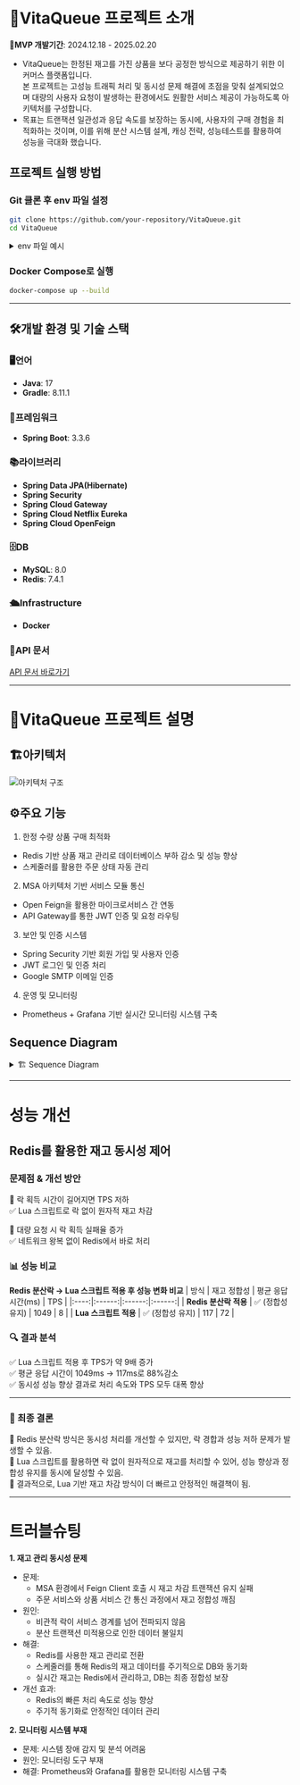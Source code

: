 # **🌟VitaQueue 프로젝트 소개**
**📅MVP 개발기간**: 2024.12.18 - 2025.02.20

- VitaQueue는 한정된 재고를 가진 상품을 보다 공정한 방식으로 제공하기 위한 이커머스 플랫폼입니다.  
  본 프로젝트는 고성능 트래픽 처리 및 동시성 문제 해결에 초점을 맞춰 설계되었으며 대량의 사용자 요청이 발생하는 환경에서도 원활한 서비스 제공이 가능하도록 아키텍처를 구성합니다.  
- 목표는 트랜잭션 일관성과 응답 속도를 보장하는 동시에, 사용자의 구매 경험을 최적화하는 것이며, 이를 위해 분산 시스템 설계, 캐싱 전략, 성능테스트를 활용하여 성능을 극대화 했습니다.

## 프로젝트 실행 방법

### Git 클론 후 env 파일 설정
```bash
git clone https://github.com/your-repository/VitaQueue.git
cd VitaQueue
```
<details>
<summary>env 파일 예시</summary>
<div markdown="1">
  
- 공통 설정
  - JWT_SECRET_KEY=your_secret_key

- User DB
  - USER_MYSQL_DATABASE=user_db
  - USER_MYSQL_USERNAME=user
  - USER_MYSQL_PASSWORD=user_password

- Product DB
  - PRODUCT_MYSQL_DATABASE=product_db
  - PRODUCT_MYSQL_USERNAME=product
  - PRODUCT_MYSQL_PASSWORD=product_password

- Order DB
  - ORDER_MYSQL_DATABASE=order_db
  - ORDER_MYSQL_USERNAME=order
  - ORDER_MYSQL_PASSWORD=order_password

- Wishlist DB
  - WISHLIST_MYSQL_DATABASE=wishlist_db
  - WISHLIST_MYSQL_USERNAME=wishlist
  - WISHLIST_MYSQL_PASSWORD=wishlist_password

</div>
</details>

### **Docker Compose로 실행**
```bash
docker-compose up --build
```

---
## 🛠️개발 환경 및 기술 스택

### 🖥️언어
- **Java**: 17
- **Gradle**: 8.11.1

### 🚀프레임워크
- **Spring Boot**: 3.3.6

### 📚라이브러리
- **Spring Data JPA(Hibernate)**
- **Spring Security**
- **Spring Cloud Gateway**
- **Spring Cloud Netflix Eureka**
- **Spring Cloud OpenFeign**

### 🗄️DB
- **MySQL**: 8.0
- **Redis**: 7.4.1

### 🛳️Infrastructure
- **Docker**


### **📑API 문서**
[API 문서 바로가기](https://documenter.getpostman.com/view/30963150/2sAYJ3DfzK)

---

# **📝VitaQueue 프로젝트 설명**


## **🏗️아키텍처**
![아키텍처 구조](https://github.com/user-attachments/assets/748f0819-9e1d-418a-a531-e8c3f7ffbe37)

## **⚙️주요 기능**
1. 한정 수량 상품 구매 최적화
- Redis 기반 상품 재고 관리로 데이터베이스 부하 감소 및 성능 향상
- 스케줄러를 활용한 주문 상태 자동 관리

2. MSA 아키텍처 기반 서비스 모듈 통신
- Open Feign을 활용한 마이크로서비스 간 연동
- API Gateway를 통한 JWT 인증 및 요청 라우팅

3. 보안 및 인증 시스템
- Spring Security 기반 회원 가입 및 사용자 인증
- JWT 로그인 및 인증 처리
- Google SMTP 이메일 인증

4. 운영 및 모니터링
- Prometheus + Grafana 기반 실시간 모니터링 시스템 구축

## Sequence Diagram
<details>
<summary>🏗 Sequence Diagram</summary>
<div markdown="1">

![Sequence Diagram](https://github.com/user-attachments/assets/042b3277-51ec-4748-b260-83cfc496ba73)
- alt == 분기 처리
</div>
</details>

---

# 성능 개선
## Redis를 활용한 재고 동시성 제어

### 문제점 & 개선 방안
🔻 락 획득 시간이 길어지면 TPS 저하  
✅ Lua 스크립트로 락 없이 원자적 재고 차감  

🔻 대량 요청 시 락 획득 실패율 증가  
✅ 네트워크 왕복 없이 Redis에서 바로 처리  


### 📊 성능 비교

**Redis 분산락 → Lua 스크립트 적용 후 성능 변화 비교**
| 방식 | 재고 정합성 | 평균 응답 시간(ms) | TPS |
|:----:|:------:|:------:|:------:|
| **Redis 분산락 적용** | ✅ (정합성 유지) | 1049 | 8 |
| **Lua 스크립트 적용** | ✅ (정합성 유지) | 117 | 72 |

### 🔍 결과 분석
✅ Lua 스크립트 적용 후 TPS가 약 9배 증가  
✅ 평균 응답 시간이 1049ms → 117ms로 88%감소  
✅ 동시성 성능 향상 결과로 처리 속도와 TPS 모두 대폭 향상

---

### 🎯 최종 결론
🔹 Redis 분산락 방식은 동시성 처리를 개선할 수 있지만, 락 경합과 성능 저하 문제가 발생할 수 있음.  
🔹 Lua 스크립트를 활용하면 락 없이 원자적으로 재고를 처리할 수 있어, 성능 향상과 정합성 유지를 동시에 달성할 수 있음.  
🔹 결과적으로, Lua 기반 재고 차감 방식이 더 빠르고 안정적인 해결책이 됨.

---

# **트러블슈팅**

 **1. 재고 관리 동시성 문제**
  - 문제:
    - MSA 환경에서 Feign Client 호출 시 재고 차감 트랜잭션 유지 실패
    - 주문 서비스와 상품 서비스 간 통신 과정에서 재고 정합성 깨짐
  - 원인: 
    - 비관적 락이 서비스 경계를 넘어 전파되지 않음
    - 분산 트랜잭션 미적용으로 인한 데이터 불일치
  - 해결: 
    - Redis를 사용한 재고 관리로 전환
    - 스케줄러를 통해 Redis의 재고 데이터를 주기적으로 DB와 동기화
    - 실시간 재고는 Redis에서 관리하고, DB는 최종 정합성 보장
  - 개선 효과: 
    - Redis의 빠른 처리 속도로 성능 향상
    - 주기적 동기화로 안정적인 데이터 관리

 **2. 모니터링 시스템 부재**
  - 문제: 시스템 장애 감지 및 분석 어려움
  - 원인: 모니터링 도구 부재
  - 해결: Prometheus와 Grafana를 활용한 모니터링 시스템 구축  
